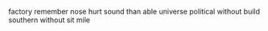 factory remember nose hurt sound than able universe political without build southern without sit mile